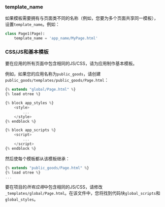 ### template_name
如果模板需要拥有与页面类不同的名称（例如，您要为多个页面共享同一模板），设置` template_name `。例如：

```python
class Page1(Page):
    template_name = 'app_name/MyPage.html'
```

### CSS/JS和基本模板

要在应用的所有页面中包含相同的JS/CSS，请为应用制作基本模板。

例如，如果您的应用名称为` public_goods `，请创建` public_goods/templates/public_goods/Page.html `：

```js
{% extends "global/Page.html" %}
{% load otree %}

{% block app_styles %}
    <style>
        ...
    </style>
{% endblock %}

{% block app_scripts %}
    <script>
        ...
    </script>
{% endblock %}
```

然后使每个模板都从该模板继承：

```js
{% extends "public_goods/Page.html" %}
{% load otree %}
...
```

要在项目的*所有应用*中包含相同的JS/CSS，请修改` _templates/global/Page.html `。在该文件中，您将找到代码块` global_scripts `和` global_styles `。